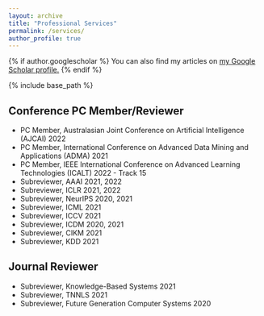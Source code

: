 ```yaml
---
layout: archive
title: "Professional Services"
permalink: /services/
author_profile: true
---
```


{% if author.googlescholar %}
  You can also find my articles on <u><a href="{{author.googlescholar}}">my Google Scholar profile</a>.</u>
{% endif %}

{% include base_path %}

<!-- {% for post in site.publications reversed %}
  {% include archive-single.html %}
{% endfor %} -->

Conference PC Member/Reviewer
----
* PC Member, Australasian Joint Conference on Artificial Intelligence (AJCAI) 2022
* PC Member, International Conference on Advanced Data Mining and Applications (ADMA) 2021
* PC Member, IEEE International Conference on Advanced Learning Technologies (ICALT) 2022 - Track 15
* Subreviewer, AAAI 2021, 2022 
* Subreviewer, ICLR 2021, 2022 
* Subreviewer, NeurIPS 2020, 2021
* Subreviewer, ICML 2021
* Subreviewer, ICCV 2021
* Subreviewer, ICDM 2020, 2021
* Subreviewer, CIKM 2021
* Subreviewer, KDD 2021

Journal Reviewer
----
* Subreviewer, Knowledge-Based Systems 2021
* Subreviewer, TNNLS 2021
* Subreviewer, Future Generation Computer Systems 2020
